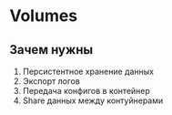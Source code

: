 # Volumes

## Зачем нужны

1. Персистентное хранение данных
1. Экспорт логов
1. Передача конфигов в контейнер
1. Share данных между контуйнерами